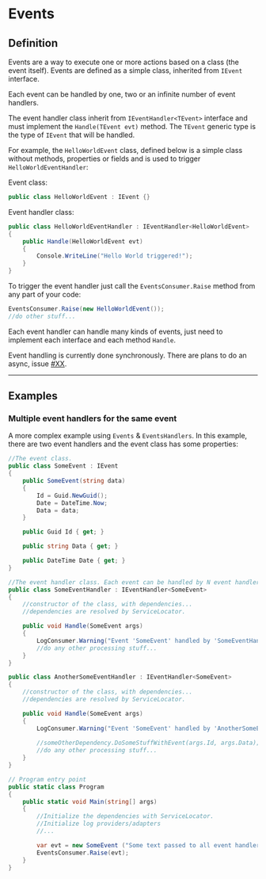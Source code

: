 # Events

## Definition

Events are a way to execute one or more actions based on a class (the event itself).
Events are defined as a simple class, inherited from `IEvent` interface.

Each event can be handled by one, two or an infinite number of event handlers.

The event handler class inherit from `IEventHandler<TEvent>` interface and must implement the `Handle(TEvent evt)` method.
The `TEvent` generic type is the type of `IEvent` that will be handled.

For example, the `HelloWorldEvent` class, defined below is a simple class without methods, properties or fields and is used to trigger `HelloWorldEventHandler`: 

Event class:

```cs
public class HelloWorldEvent : IEvent {}
```

Event handler class:

```cs
public class HelloWorldEventHandler : IEventHandler<HelloWorldEvent> 
{
    public Handle(HelloWorldEvent evt)
    {
        Console.WriteLine("Hello World triggered!");
    }
}
```

To trigger the event handler just call the `EventsConsumer.Raise` method from any part of your code:

```cs
EventsConsumer.Raise(new HelloWorldEvent());
//do other stuff...
```

Each event handler can handle many kinds of events, just need to implement each interface and each method `Handle`.

Event handling is currently done synchronously. There are plans to do an async, issue [#XX](https://github.com/guibranco/CrispyWaffle/issues/XX).

---

## Examples

### Multiple event handlers for the same event

A more complex example using `Events` & `EventsHandlers`. 
In this example, there are two event handlers and the event class has some properties:

```cs
//The event class.
public class SomeEvent : IEvent 
{
    public SomeEvent(string data)
    {
        Id = Guid.NewGuid();
        Date = DateTime.Now;
        Data = data;
    }

    public Guid Id { get; }

    public string Data { get; }

    public DateTime Date { get; }
}

//The event handler class. Each event can be handled by N event handlers.
public class SomeEventHandler : IEventHandler<SomeEvent>
{
    //constructor of the class, with dependencies...
    //dependencies are resolved by ServiceLocator.

    public void Handle(SomeEvent args)
    {
        LogConsumer.Warning("Event 'SomeEvent' handled by 'SomeEventHandler'. Event Id: {0}", args.Id);
        //do any other processing stuff...
    }
}

public class AnotherSomeEventHandler : IEventHandler<SomeEvent>
{
    //constructor of the class, with dependencies...
    //dependencies are resolved by ServiceLocator.

    public void Handle(SomeEvent args)
    {
        LogConsumer.Warning("Event 'SomeEvent' handled by 'AnotherSomeEventHandler'. Event Id: {0}", args.Id);
            
        //someOtherDependency.DoSomeStuffWithEvent(args.Id, args.Data);
        //do any other processing stuff...
    }
}

// Program entry point
public static class Program 
{    
    public static void Main(string[] args)
    {
        //Initialize the dependencies with ServiceLocator.
        //Initialize log providers/adapters
        //...

        var evt = new SomeEvent ("Some text passed to all event handlers");
        EventsConsumer.Raise(evt);
    }
}
```
